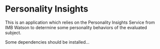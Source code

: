 # Personality Insights

This is an application which relies on the Personality Insights Service from IMB Watson to
determine some personality behaviors of the evaluated subject.

Some dependencies should be installed...